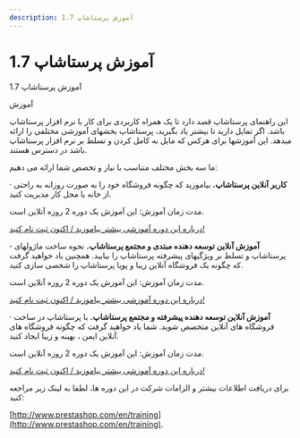 ```yaml
---
description: آموزش پرستاشاپ 1.7
---
```


# آموزش پرستاشاپ 1.7

آموزش پرستاشاپ 1.7

آموزش

این راهنمای پرستاشاپ قصد دارد تا یک همراه کاربردی برای کار با نرم افزار پرستاشاپ باشد. اگر تمایل دارید تا بیشتر یاد بگیرید، پرستاشاپ بخش­های آموزشی مختلفی را ارائه می­دهد. این آموزش­ها برای هرکس که مایل به کامل کردن و تسلط بر نرم افزار پرستاشاپ باشد در دسترس هستند.

ما سه بخش مختلف متناسب با نیاز و تخصص شما ارائه می دهیم:

·       **کاربر آنلاین پرستاشاپ.** بیاموزید که چگونه فروشگاه خود را به صورت روزانه به راحتی از خانه یا محل کار مدیریت کنید.

مدت زمان آموزش:  این آموزش یک دوره 2 روزه آنلاین است.

[درباره این دوره آموزشی بیشتر بیاموزید / اکنون ثبت نام کنید!](https://addons.prestashop.com/en/373-training)

**·**       **آموزش آنلاین توسعه دهنده مبتدی و مجتمع پرستاشاپ.** نحوه ساخت ماژول­های پرستاشاپ و تسلط بر ویژگی­های پیشرفته پرستاشاپ را بیابید. همچنین یاد خواهید گرفت که چگونه یک فروشگاه آنلاین زیبا و پویا پرستاشاپ را شخصی سازی کنید.

مدت زمان آموزش: این آموزش یک دوره 2 روزه آنلاین است.

[درباره این دوره آموزشی بیشتر بیاموزید / اکنون ثبت نام کنید!](http://addons.prestashop.com/en/guides-training-official/8891-prestashop-beginners-developer-integrator-online-training.html)

·       **آموزش آنلاین توسعه دهنده پیشرفته و مجتمع پرستاشاپ.** با پرستاشاپ در ساخت فروشگاه های آنلاین متخصص شوید. شما یاد خواهید گرفت که چگونه فروشگاه های آنلاین ایمن ، بهینه و زیبا ایجاد کنید.

مدت زمان آموزش:  این آموزش یک دوره 2 روزه آنلاین است.

[درباره این دوره آموزشی بیشتر بیاموزید / اکنون ثبت نام کنید!](http://addons.prestashop.com/en/guides-training-official/8941-online-training-prestashop-advanced-developer-integrator-.html)

برای دریافت اطلاعات بیشتر و الزامات شرکت در این دوره ها، لطفا به لینک زیر مراجعه کنید:

[http://www.prestashop.com/en/training](http://www.prestashop.com/en/training).

